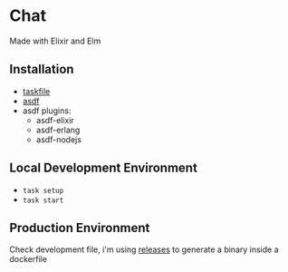 # Chat
Made with Elixir and Elm

## Installation

- [taskfile](http://taskfile.dev)
- [asdf](https://asdf-vm.com/)
- asdf plugins:
  - asdf-elixir
  - asdf-erlang
  - asdf-nodejs

## Local Development Environment

- `task setup`
- `task start`

## Production Environment

Check development file, i'm using [releases](https://hexdocs.pm/phoenix/releases.html) to generate a binary inside a dockerfile

